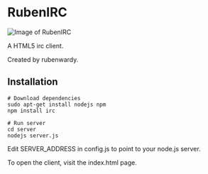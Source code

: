 RubenIRC
========

![Image of RubenIRC](https://cdn.mediacru.sh/vbFGOX_3QuxX.png)

A HTML5 irc client.

Created by rubenwardy.

Installation
------------

```
# Download dependencies
sudo apt-get install nodejs npm
npm install irc

# Run server
cd server
nodejs server.js
```

Edit SERVER_ADDRESS in config.js to point to your node.js server.

To open the client, visit the index.html page.
